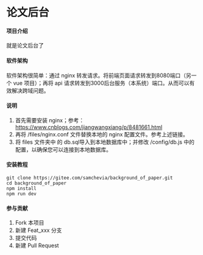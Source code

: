 # 论文后台

#### 项目介绍
就是论文后台了

#### 软件架构
软件架构很简单：通过 nginx 转发请求。将前端页面请求转发到8080端口（另一个 vue 项目）；再将 api 请求转发到3000后台服务（本系统）端口。从而可以有效解决跨域问题。

#### 说明

1. 首先需要安装 nginx；参考：https://www.cnblogs.com/jiangwangxiang/p/8481661.html
2. 再将 /files/nginx.conf 文件替换本地的 nginx 配置文件。参考上述链接。
3. 将 files 文件夹中 的 db.sql导入到本地数据库中；并修改 /config/db.js 中的配置，以确保您可以连接到本地数据库。

#### 安装教程
```shell
git clone https://gitee.com/samchevia/background_of_paper.git
cd background_of_paper
npm install
npm run dev
```

#### 参与贡献

1. Fork 本项目
2. 新建 Feat_xxx 分支
3. 提交代码
4. 新建 Pull Request